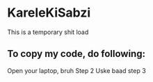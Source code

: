 # KareleKiSabzi
This is a temporary shit load

## To copy my code, do following:
Open your laptop, bruh
Step 2
Uske baad step 3
